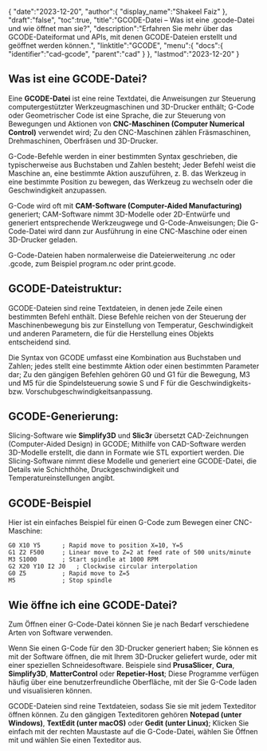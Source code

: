 {
   "date":"2023-12-20",
   "author":{
      "display_name":"Shakeel Faiz"
},
   "draft":"false",
   "toc":true,
   "title":"GCODE-Datei – Was ist eine .gcode-Datei und wie öffnet man sie?",
   "description":"Erfahren Sie mehr über das GCODE-Dateiformat und APIs, mit denen GCODE-Dateien erstellt und geöffnet werden können.",
   "linktitle":"GCODE",
   "menu":{
      "docs":{
         "identifier":"cad-gcode",
         "parent":"cad"
}
},
   "lastmod":"2023-12-20"
}

## Was ist eine GCODE-Datei?

Eine **GCODE-Datei** ist eine reine Textdatei, die Anweisungen zur Steuerung computergestützter Werkzeugmaschinen und 3D-Drucker enthält; G-Code oder Geometrischer Code ist eine Sprache, die zur Steuerung von Bewegungen und Aktionen von **CNC-Maschinen (Computer Numerical Control)** verwendet wird; Zu den CNC-Maschinen zählen Fräsmaschinen, Drehmaschinen, Oberfräsen und 3D-Drucker.

G-Code-Befehle werden in einer bestimmten Syntax geschrieben, die typischerweise aus Buchstaben und Zahlen besteht; Jeder Befehl weist die Maschine an, eine bestimmte Aktion auszuführen, z. B. das Werkzeug in eine bestimmte Position zu bewegen, das Werkzeug zu wechseln oder die Geschwindigkeit anzupassen.

G-Code wird oft mit **CAM-Software (Computer-Aided Manufacturing)** generiert; CAM-Software nimmt 3D-Modelle oder 2D-Entwürfe und generiert entsprechende Werkzeugwege und G-Code-Anweisungen; Die G-Code-Datei wird dann zur Ausführung in eine CNC-Maschine oder einen 3D-Drucker geladen.

G-Code-Dateien haben normalerweise die Dateierweiterung .nc oder .gcode, zum Beispiel program.nc oder print.gcode.

## GCODE-Dateistruktur:

GCODE-Dateien sind reine Textdateien, in denen jede Zeile einen bestimmten Befehl enthält. Diese Befehle reichen von der Steuerung der Maschinenbewegung bis zur Einstellung von Temperatur, Geschwindigkeit und anderen Parametern, die für die Herstellung eines Objekts entscheidend sind.

Die Syntax von GCODE umfasst eine Kombination aus Buchstaben und Zahlen; jedes stellt eine bestimmte Aktion oder einen bestimmten Parameter dar; Zu den gängigen Befehlen gehören G0 und G1 für die Bewegung, M3 und M5 für die Spindelsteuerung sowie S und F für die Geschwindigkeits- bzw. Vorschubgeschwindigkeitsanpassung.

## GCODE-Generierung:

Slicing-Software wie **Simplify3D** und **Slic3r** übersetzt CAD-Zeichnungen (Computer-Aided Design) in GCODE; Mithilfe von CAD-Software werden 3D-Modelle erstellt, die dann in Formate wie STL exportiert werden. Die Slicing-Software nimmt diese Modelle und generiert eine GCODE-Datei, die Details wie Schichthöhe, Druckgeschwindigkeit und Temperatureinstellungen angibt.

## GCODE-Beispiel

Hier ist ein einfaches Beispiel für einen G-Code zum Bewegen einer CNC-Maschine:

```
G0 X10 Y5      ; Rapid move to position X=10, Y=5
G1 Z2 F500     ; Linear move to Z=2 at feed rate of 500 units/minute
M3 S1000       ; Start spindle at 1000 RPM
G2 X20 Y10 I2 J0   ; Clockwise circular interpolation
G0 Z5          ; Rapid move to Z=5
M5             ; Stop spindle
```

## Wie öffne ich eine GCODE-Datei?

Zum Öffnen einer G-Code-Datei können Sie je nach Bedarf verschiedene Arten von Software verwenden.

Wenn Sie einen G-Code für den 3D-Drucker generiert haben; Sie können es mit der Software öffnen, die mit Ihrem 3D-Drucker geliefert wurde, oder mit einer speziellen Schneidesoftware. Beispiele sind **PrusaSlicer**, **Cura**, **Simplify3D**, **MatterControl** oder **Repetier-Host**; Diese Programme verfügen häufig über eine benutzerfreundliche Oberfläche, mit der Sie G-Code laden und visualisieren können.

GCODE-Dateien sind reine Textdateien, sodass Sie sie mit jedem Texteditor öffnen können. Zu den gängigen Texteditoren gehören **Notepad (unter Windows)**, **TextEdit (unter macOS)** oder **Gedit (unter Linux)**; Klicken Sie einfach mit der rechten Maustaste auf die G-Code-Datei, wählen Sie Öffnen mit und wählen Sie einen Texteditor aus.

